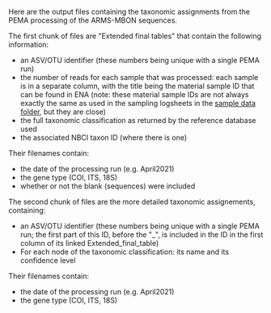 Here are the output files containing the taxonomic assignments from the PEMA processing of the ARMS-MBON sequences. 

The first chunk of files are "Extended final tables" that contain the following information:
* an ASV/OTU identifier (these numbers being unique with a single PEMA run)
* the number of reads for each sample that was processed: each sample is in a separate column, with the title being the material sample ID that can be found in ENA (note: these material sample IDs are not always exactly the same as used in the sampling logsheets in the [sample data folder](https://github.com/arms-mbon/data_workspace/tree/main/QualityControlledData/Combined), but they are close)  
* the full taxonomic classification as returned by the reference database used
* the associated NBCI taxon ID (where there is one)
   
Their filenames contain:
* the date of the processing run (e.g. April2021)
* the gene type (COI, ITS, 18S)
* whether or not the blank (sequences) were included

The second chunk of files are the more detailed taxonomic assignements, containing:
* an ASV/OTU identifier  (these numbers being unique with a single PEMA run; the first part of this ID, before the "_", is included in the ID in the first column of its linked Extended_final_table)
* For each node of the taxonomic classification: its name and its confidence level
  
Their filenames contain:
* the date of the processing run (e.g. April2021)
* the gene type (COI, ITS, 18S)
